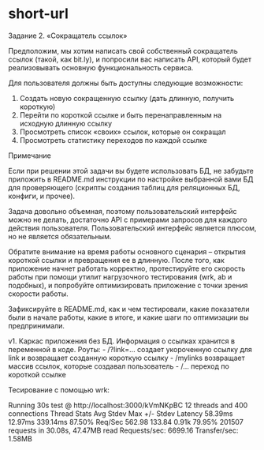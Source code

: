 # short-url
Задание 2. «Сокращатель ссылок»

Предположим, мы хотим написать свой собственный сокращатель ссылок (такой,
как bit.ly), и попросили вас написать API, который будет реализовывать
основную функциональность сервиса.

Для пользователя должны быть доступны следующие возможности:

1. Создать новую сокращенную ссылку (дать длинную, получить короткую)
2. Перейти по короткой ссылке и быть перенаправленным на исходную длинную ссылку
3. Просмотреть список «своих» ссылок, которые он сокращал
4. Просмотреть статистику переходов по каждой ссылке


Примечание

Если при решении этой задачи вы будете использовать БД, не забудьте приложить
в README.md инструкции по настройке выбранной вами БД для проверяющего (скрипты
создания таблиц для реляционных БД, конфиги, и прочее).

Задача довольно объемная, поэтому пользовательский интерфейс можно не делать, достаточно API с примерами запросов для каждого действия пользователя.
Пользовательский интерфейс является плюсом, но не является обязательным.

Обратите внимание на время работы основного сценария – открытия короткой ссылки
и превращения ее в длинную. После того, как приложение начнет работать корректно,
протестируйте его скорость работы при помощи утилит нагрузочного тестирования
(wrk, ab и подобных), и попробуйте оптимизировать приложение с точки зрения
скорости работы.

Зафиксируйте в README.md, как и чем тестировали, какие показатели были в начале
работы, какие в итоге, и какие шаги по оптимизации вы предпринимали.


v1. Каркас приложения без БД. Информация о ссылках хранится в переменной в коде. 
Роуты:
    - /?link=... создает укороченную ссылку для link и возвращает созданную короткую ссылку
    - /mylinks возвращает массив ссылок, которые создавал пользователь
    - /... переход по короткой ссылке

Тесирование с помощью wrk:

Running 30s test @ http://localhost:3000/kVmNKpBC
  12 threads and 400 connections
  Thread Stats   Avg      Stdev     Max   +/- Stdev
    Latency    58.39ms   12.97ms 339.14ms   87.50%
    Req/Sec   562.98    133.84     0.91k    79.95%
  201507 requests in 30.08s, 47.47MB read
Requests/sec:   6699.16
Transfer/sec:      1.58MB